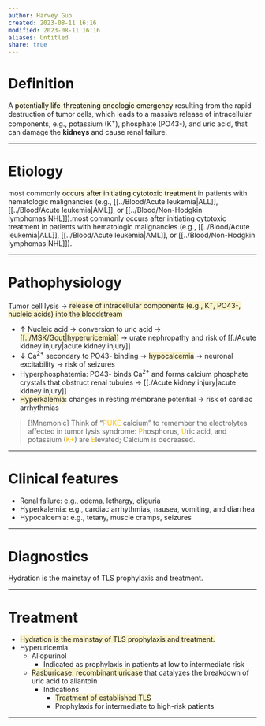 ```yaml
---
author: Harvey Guo
created: 2023-08-11 16:16
modified: 2023-08-11 16:16
aliases: Untitled
share: true
---
```

# Definition
A <mark style="background: #FFF3A34A;">potentially life-threatening oncologic emergency</mark> resulting from the rapid destruction of tumor cells, which leads to a massive release of intracellular components, e.g., potassium (K<sup>+</sup>), phosphate (PO43-), and uric acid, that can damage the **kidneys** and cause renal failure.

---
# Etiology
most commonly <mark style="background: #FFF3A34A;">occurs after initiating cytotoxic treatment</mark> in patients with hematologic malignancies (e.g., [[../Blood/Acute leukemia|ALL]], [[../Blood/Acute leukemia|AML]], or [[../Blood/Non-Hodgkin lymphomas|NHL]]).most commonly occurs after initiating cytotoxic treatment in patients with hematologic malignancies (e.g., [[../Blood/Acute leukemia|ALL]], [[../Blood/Acute leukemia|AML]], or [[../Blood/Non-Hodgkin lymphomas|NHL]]).

---
# Pathophysiology
Tumor cell lysis → <span style="background:rgba(240, 200, 0, 0.2)">release of intracellular components (e.g., K<sup>+</sup>, PO43-, nucleic acids) into the bloodstream</span>
- ↑ Nucleic acid → conversion to uric acid →<span style="background:rgba(240, 200, 0, 0.2)"> [[../MSK/Gout|hyperuricemia]]</span> → urate nephropathy and risk of [[./Acute kidney injury|acute kidney injury]] 
- ↓ Ca<sup>2+</sup> secondary to PO43- binding → <span style="background:rgba(240, 200, 0, 0.2)">hypocalcemia</span> → neuronal excitability → risk of seizures
- Hyperphosphatemia: PO43- binds Ca<sup>2+</sup> and forms calcium phosphate crystals that obstruct renal tubules → [[./Acute kidney injury|acute kidney injury]]
- <span style="background:rgba(240, 200, 0, 0.2)">Hyperkalemia</span>: changes in resting membrane potential → risk of cardiac arrhythmias

>[!Mnemonic] 
>Think of “<font color="#ffc000">PUKE</font> calcium” to remember the electrolytes affected in tumor lysis syndrome: <font color="#ffc000">P</font>hosphorus, <font color="#ffc000">U</font>ric acid, and potassium (<font color="#ffc000">K+</font>) are <font color="#ffc000">E</font>levated; Calcium is decreased.

---
# Clinical features
- Renal failure: e.g., edema, lethargy, oliguria
- Hyperkalemia: e.g., cardiac arrhythmias, nausea, vomiting, and diarrhea
- Hypocalcemia: e.g., tetany, muscle cramps, seizures

---
# Diagnostics
Hydration is the mainstay of TLS prophylaxis and treatment.

---
# Treatment
- <span style="background:rgba(240, 200, 0, 0.2)">Hydration is the mainstay of TLS prophylaxis and treatment.</span>
- Hyperuricemia
	- Allopurinol
		- Indicated as prophylaxis in patients at low to intermediate risk
	- <span style="background:rgba(240, 200, 0, 0.2)">Rasburicase: recombinant uricase</span> that catalyzes the breakdown of uric acid to allantoin 
		- Indications
			- <span style="background:rgba(240, 200, 0, 0.2)">Treatment of established TLS</span>
			- Prophylaxis for intermediate to high-risk patients

---
